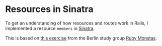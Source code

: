 # Resources in Sinatra

To get an understanding of how resources and routes work in Rails, I implemented a resource `members` in [Sinatra](http://sinatrarb.com/). 

This is based on [this exercise](http://webapps-for-beginners.rubymonstas.org/exercises/sinatra_resource.html) from the Berlin study group [Ruby Monstas](http://rubymonstas.org/). 